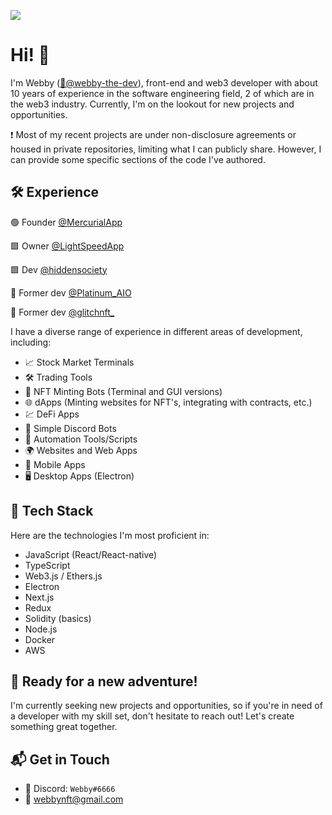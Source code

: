 ![](https://komarev.com/ghpvc/?username=WebbyNFT)

# Hi! 👋

I'm Webby ([🔵@webby-the-dev](https://twitter.com/webby_the_dev)), front-end and web3 developer with about 10 years of experience in the software engineering field, 2 of which are in the web3 industry. Currently, I'm on the lookout for new projects and opportunities.

❗️ Most of my recent projects are under non-disclosure agreements or housed in private repositories, limiting what I can publicly share. However, I can provide some specific sections of the code I've authored.

## 🛠️ Experience

🟢 Founder [@MercurialApp](https://twitter.com/MercurialApp)

🟩 Owner [@LightSpeedApp](https://twitter.com/LightSpeedApp)

🟩 Dev [@hiddensociety](https://twitter.com/hiddensociety)

🔵 Former dev [@Platinum_AIO](https://twitter.com/Platinum_AIO)

🤖 Former dev [@glitchnft_](https://twitter.com/glitchnft_)

I have a diverse range of experience in different areas of development, including:

- 📈 Stock Market Terminals
- 🛠️ Trading Tools
- 🤖 NFT Minting Bots (Terminal and GUI versions)
- 🌐 dApps (Minting websites for NFT's, integrating with contracts, etc.)
- 💹 DeFi Apps
- 🤖 Simple Discord Bots
- 🧰 Automation Tools/Scripts
- 🌍 Websites and Web Apps
- 📱 Mobile Apps
- 🖥️ Desktop Apps (Electron)

## 🧪 Tech Stack

Here are the technologies I'm most proficient in:

- JavaScript (React/React-native)
- TypeScript
- Web3.js / Ethers.js
- Electron
- Next.js
- Redux
- Solidity (basics)
- Node.js
- Docker
- AWS

## 🚀 Ready for a new adventure!

I'm currently seeking new projects and opportunities, so if you're in need of a developer with my skill set, don't hesitate to reach out! Let's create something great together.

## 📬 Get in Touch

- 👤 Discord: `Webby#6666`
- 📧 [webbynft@gmail.com](mailto:webbynft@gmail.com)
